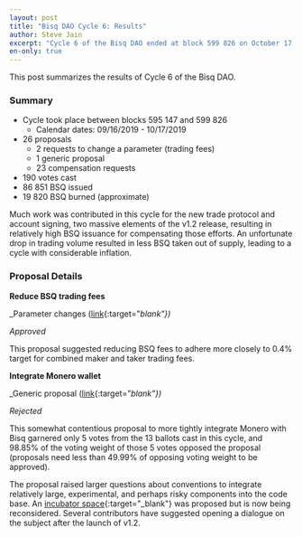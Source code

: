 ```yaml
---
layout: post
title: "Bisq DAO Cycle 6: Results"
author: Steve Jain
excerpt: "Cycle 6 of the Bisq DAO ended at block 599 826 on October 17 2019. This post covers its results. <br><br>"
en-only: true
---
```


This post summarizes the results of Cycle 6 of the Bisq DAO.

### Summary

* Cycle took place between blocks 595 147 and 599 826
  * Calendar dates: 09/16/2019 - 10/17/2019
* 26 proposals
  * 2 requests to change a parameter (trading fees)
  * 1 generic proposal
  * 23 compensation requests
* 190 votes cast
* 86 851 BSQ issued
* 19 820 BSQ burned (approximate)

Much work was contributed in this cycle for the new trade protocol and account signing, two massive elements of the v1.2 release, resulting in relatively high BSQ issuance for compensating those efforts. An unfortunate drop in trading volume resulted in less BSQ taken out of supply, leading to a cycle with considerable inflation.

### Proposal Details

**Reduce BSQ trading fees**

_Parameter changes ([link](https://github.com/bisq-network/proposals/issues/126){:target="_blank"})_

_Approved_

This proposal suggested reducing BSQ fees to adhere more closely to 0.4% target for combined maker and taker trading fees.

**Integrate Monero wallet**

_Generic proposal ([link](https://github.com/bisq-network/proposals/issues/110){:target="_blank"})_

_Rejected_

This somewhat contentious proposal to more tightly integrate Monero with Bisq garnered only 5 votes from the 13 ballots cast in this cycle, and 98.85% of the voting weight of those 5 votes opposed the proposal (proposals need less than 49.99% of opposing voting weight to be approved).

The proposal raised larger questions about conventions to integrate relatively large, experimental, and perhaps risky components into the code base. An [incubator space](https://github.com/bisq-network/proposals/issues/122){:target="_blank"} was proposed but is now being reconsidered. Several contributors have suggested opening a dialogue on the subject after the launch of v1.2.
